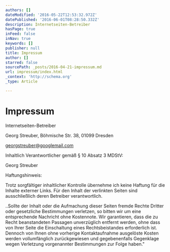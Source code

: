 ```yaml
---
authors: []
dateModified: '2016-05-22T12:53:32.972Z'
datePublished: '2016-06-01T08:28:50.332Z'
description: Internetseiten-Betreiber
hasPage: true
inFeed: false
inNav: true
keywords: []
publisher: null
title: Impressum
author: []
starred: false
sourcePath: _posts/2016-04-21-impressum.md
url: impressum/index.html
_context: 'http://schema.org'
_type: Article

---
```

# Impressum

Internetseiten-Betreiber

Georg Streuber, Böhmische Str. 38, 01099 Dresden

georgstreuber@googlemail.com

Inhaltlich Verantwortlicher gemäß § 10 Absatz 3 MDStV:

Georg Streuber

Haftungshinweis:

Trotz sorgfältiger inhaltlicher Kontrolle übernehme ich keine Haftung für die Inhalte externer Links. Für den Inhalt der verlinkten Seiten sind ausschließlich deren Betreiber verantwortlich.

..Sollte der Inhalt oder die Aufmachung dieser Seiten fremde Rechte Dritter oder gesetzliche Bestimmungen verletzen, so bitten wir um eine entsprechende Nachricht ohne Kostennote. Wir garantieren, dass die zu Recht beanstandeten Passagen unverzüglich entfernt werden, ohne dass von Ihrer Seite die Einschaltung eines Rechtsbeistandes erforderlich ist. Dennoch von Ihnen ohne vorherige Kontaktaufnahme ausgelöste Kosten werden vollumfänglich zurückgewiesen und gegebenenfalls Gegenklage wegen Verletzung vorgenannter Bestimmungen zur Folge haben."